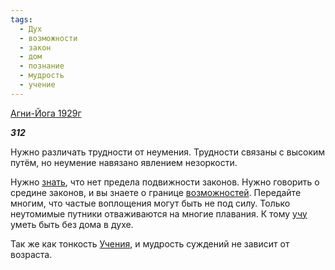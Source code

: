 ```yaml
---
tags:
  - Дух
  - возможности
  - закон
  - дом
  - познание
  - мудрость
  - учение
---
```

[Агни-Йога 1929г](https://127.0.0.1:4002/agni/1929)

___312___

Нужно различать трудности от неумения. Трудности связаны с высоким путём, но неумение навязано явлением незоркости.   

Нужно [знать](../../../tags/#познание), что нет предела подвижности законов. Нужно говорить о средине законов, и вы знаете о границе [возможностей](../../../tags/#возможности). Передайте многим, что частые воплощения могут быть не под силу. Только неутомимые путники отваживаются на многие плавания. К тому [учу](../../../tags/#учение) уметь быть без дома в духе.   

Так же как тонкость [Учения](../../../tags/#учение), и мудрость суждений не зависит от возраста.